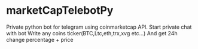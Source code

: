 # marketCapTelebotPy
Private python bot for telegram using coinmarketcap API.
Start private chat with bot
Write any coins ticker(BTC,Ltc,eth,trx,xvg etc...)
And get 24h change percentage + price
